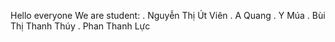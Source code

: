 Hello everyone We are student:
. Nguyễn Thị Út Viên
. A Quang
. Y Múa
. Bùi Thị Thanh Thúy
. Phan Thanh Lực


